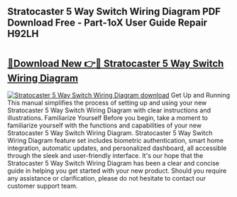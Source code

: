 ## Stratocaster 5 Way Switch Wiring Diagram PDF Download Free - Part-1oX User Guide Repair H92LH

# <h2><a href="http://dflv35.blite.top/?on=Stratocaster+5+Way+Switch+Wiring+Diagram">🔗Download New 👉🔴 Stratocaster 5 Way Switch Wiring Diagram</a></h2>

[![Stratocaster 5 Way Switch Wiring Diagram download](https://i.imgur.com/lujVjoI.png)](http://dflv35.blite.top/?on=Stratocaster+5+Way+Switch+Wiring+Diagram)
Get Up and Running This manual simplifies the process of setting up and using your new Stratocaster 5 Way Switch Wiring Diagram with clear instructions and illustrations. Familiarize Yourself Before you begin, take a moment to familiarize yourself with the functions and capabilities of your new Stratocaster 5 Way Switch Wiring Diagram. Stratocaster 5 Way Switch Wiring Diagram feature set includes biometric authentication, smart home integration, automatic updates, and personalized dashboard, all accessible through the sleek and user-friendly interface. It's our hope that the Stratocaster 5 Way Switch Wiring Diagram has been a clear and concise guide in helping you get started with your new product. Should you require any assistance or clarification, please do not hesitate to contact our customer support team.
